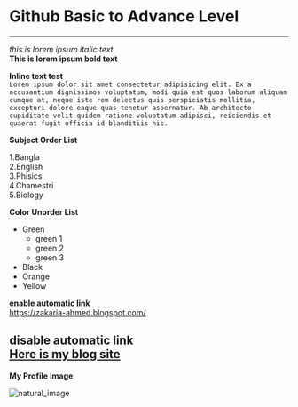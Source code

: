 <!-- github basic to advance level -->

# Github Basic to Advance Level  
---

_this is lorem ipsum italic text_  
__This is lorem ipsum bold text__  

__Inline text test__  
`Lorem ipsum dolor sit amet consectetur adipisicing elit. Ex a accusantium dignissimos voluptatum, modi quia est quos laborum aliquam cumque at, neque iste rem delectus quis perspiciatis mollitia, excepturi dolore eaque quas tenetur aspernatur. Ab architecto cupiditate velit quidem ratione voluptatum adipisci, reiciendis et quaerat fugit officia id blanditiis hic.`      

  
__Subject Order List__  
  
1.Bangla  
2.English  
3.Phisics  
4.Chamestri  
5.Biology  
  
 __Color Unorder List__  
   
 - Green
   - green 1 
   - green 2 
   - green 3 
 - Black 
 - Orange 
 - Yellow   

__enable automatic link__  
https://zakaria-ahmed.blogspot.com/  

__disable automatic link__  
[Here is my blog site](https://zakaria-ahmed.blogspot.com/)  
---
__My Profile Image__  

![natural_image](https://images.pexels.com/photos/381739/pexels-photo-381739.jpeg?auto=compress&cs=tinysrgb&w=1260&h=750&dpr=2)







